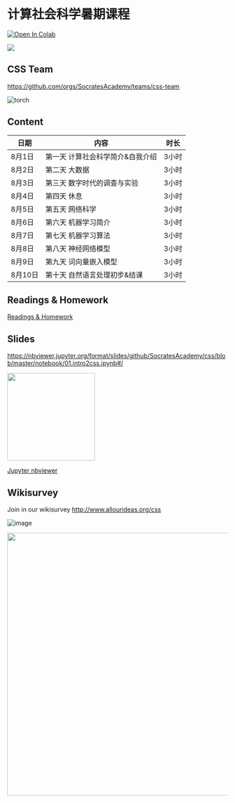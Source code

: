 # 计算社会科学暑期课程

[![Open In Colab](https://colab.research.google.com/assets/colab-badge.svg)](https://colab.research.google.com/github/SocratesAcademy/css/blob/master/notebook/01.content.ipynb)

![](./assets/chengjun.png)


## CSS Team

https://github.com/orgs/SocratesAcademy/teams/css-team


![torch](/assets/torch.gif)

## Content


| 日期     | 内容                                    | 时长   |
| -------- | --------------------------------------- | ------ |
| 8月1日  | 第一天 计算社会科学简介&自我介绍   | 3小时  |
| 8月2日 | 第二天 大数据        | 3小时  |
| 8月3日  | 第三天 数字时代的调查与实验 | 3小时  |
| 8月4日 | 第四天 休息       | 3小时  |
| 8月5日  | 第五天 网络科学 | 3小时  |
| 8月6日 | 第六天 机器学习简介   | 3小时  |
| 8月7日 | 第七天 机器学习算法    | 3小时 |
| 8月8日 | 第八天 神经网络模型      | 3小时 |
| 8月9日 | 第九天 词向量嵌入模型  | 3小时 |
| 8月10日 | 第十天 自然语言处理初步&结课       | 3小时  |

<!-- #region -->

## Readings & Homework

[Readings & Homework](https://shimo.im/docs/98CYHd9wH8gGGVVJ)

## Slides

https://nbviewer.jupyter.org/format/slides/github/SocratesAcademy/css/blob/master/notebook/01.intro2css.ipynb#/


<div><img src=/assets/nav_logo.svg width = 200px></div>


[Jupyter nbviewer](https://nbviewer.jupyter.org/github/SocratesAcademy/css/tree/master/notebook/)


## Wikisurvey

Join in our wikisurvey http://www.allourideas.org/css

![image](https://user-images.githubusercontent.com/543384/126108987-92c541d0-4242-49f6-9423-549bc65582a9.png)


<div><img src=/assets/khan_mov.gif width = 600px></div>

<!-- #endregion -->
